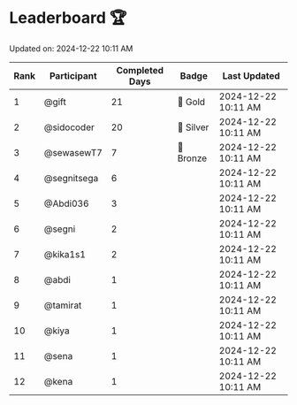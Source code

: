 # Leaderboard 🏆

Updated on: 2024-12-22 10:11 AM

| Rank | Participant       | Completed Days | Badge      | Last Updated         |
|------|-------------------|----------------|------------|----------------------|
| 1    | @gift             | 21             | 🏅 Gold     | 2024-12-22 10:11 AM |
| 2    | @sidocoder        | 20             | 🥈 Silver   | 2024-12-22 10:11 AM |
| 3    | @sewasewT7        | 7              | 🥉 Bronze   | 2024-12-22 10:11 AM |
| 4    | @segnitsega       | 6              |            | 2024-12-22 10:11 AM |
| 5    | @Abdi036          | 3              |            | 2024-12-22 10:11 AM |
| 6    | @segni            | 2              |            | 2024-12-22 10:11 AM |
| 7    | @kika1s1          | 2              |            | 2024-12-22 10:11 AM |
| 8    | @abdi             | 1              |            | 2024-12-22 10:11 AM |
| 9    | @tamirat          | 1              |            | 2024-12-22 10:11 AM |
| 10   | @kiya             | 1              |            | 2024-12-22 10:11 AM |
| 11   | @sena             | 1              |            | 2024-12-22 10:11 AM |
| 12   | @kena             | 1              |            | 2024-12-22 10:11 AM |
